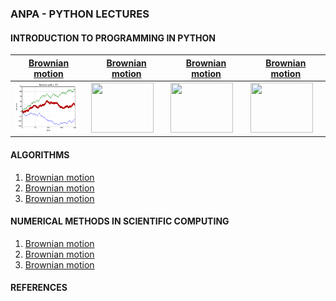 ### ANPA - PYTHON LECTURES


#### INTRODUCTION TO PROGRAMMING IN PYTHON

| [Brownian motion](sample/brownian.md) | [Brownian motion](sample/brownian.md) | [Brownian motion](sample/brownian.md)  | [Brownian motion](sample/brownian.md) |
| --- | --- | --- | --- |
|<img src = "sample/output_8_0.png" width="100" height="80" /> | <img src = "sample/output_8_0.pn" width="100" height="80" />  |<img src = "sample/output_8_0.pn" width="100" height="80" /> | <img src = "sample/output_8_0.pn" width="100" height="80" />| 


#### ALGORITHMS

1. [Brownian motion](sample/brownian.md)
2. [Brownian motion](sample/brownian.md)
3. [Brownian motion](sample/brownian.md)




#### NUMERICAL METHODS IN SCIENTIFIC COMPUTING

1. [Brownian motion](sample/brownian.md)
2. [Brownian motion](sample/brownian.md)
3. [Brownian motion](sample/brownian.md)


#### REFERENCES
